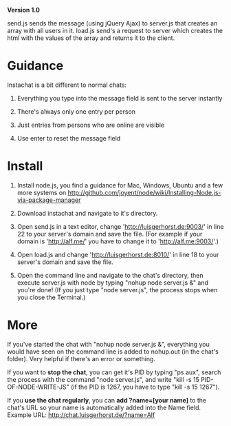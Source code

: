 **Version 1.0**

send.js sends the message (using jQuery Ajax) to server.js that creates an array with all users in it. load.js send's a request to server which creates the html with the values of the array and returns it to the client.

# Guidance

Instachat is a bit different to normal chats:

1. Everything you type into the message field is sent to the server instantly

2. There's always only one entry per person

3. Just entries from persons who are online are visible

4. Use enter to reset the message field

# Install

1. Install node.js, you find a guidance for Mac, Windows, Ubuntu and a few more systems on http://github.com/joyent/node/wiki/Installing-Node.js-via-package-manager

2. Download instachat and navigate to it's directory.

3. Open send.js in a text editor, change 'http://luisgerhorst.de:9003/' in line 22 to your server's domain and save the file. (For example if your domain is 'http://alf.me/' you have to change it to 'http://alf.me:9003/'.)

4. Open load.js and change 'http://luisgerhorst.de:8010/' in line 18 to your server's domain and save the file.

5. Open the command line and navigate to the chat's directory, then execute server.js with node by typing "nohup node server.js &" and you're done! (If you just type "node server.js", the process stops when you close the Terminal.)

# More

If you've started the chat with "nohup node server.js &", everything you would have seen on the command line is added to nohup.out (in the chat's folder). Very helpful if there's an error or something. 

If you want to **stop the chat**, you can get it's PID by typing "ps aux", search the process with the command "node server.js", and write "kill -s 15 PID-OF-NODE-WRITE-JS" (if the PID is 1267, you have to type "kill -s 15 1267").

If you **use the chat regularly**, you can **add ?name=[your name]** to the chat's URL so your name is automatically added into the Name field. Example URL: http://chat.luisgerhorst.de/?name=Alf